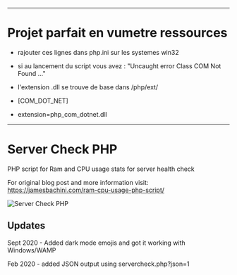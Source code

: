 ----------------------------------------------------------------------------------------------------------------
# Projet parfait en vumetre ressources
- rajouter ces lignes dans php.ini sur les systemes win32 
- si au lancement du script vous avez : "Uncaught error Class COM Not Found ..."
- l'extension .dll se trouve de base dans /php/ext/

- [COM_DOT_NET]
- extension=php_com_dotnet.dll

----------------------------------------------------------------------------------------------------------------

# Server Check PHP
PHP script for Ram and CPU usage stats for server health check

For original blog post and more information visit: https://jamesbachini.com/ram-cpu-usage-php-script/

![Server Check PHP](https://jamesbachini.com/wp-content/uploads/2020/09/screenshot.png)

## Updates

Sept 2020 - Added dark mode emojis and got it working with Windows/WAMP

Feb 2020 - added JSON output using servercheck.php?json=1
